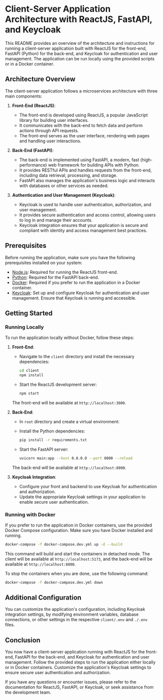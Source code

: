 # Client-Server Application Architecture with ReactJS, FastAPI, and Keycloak

This README provides an overview of the architecture and instructions for running a client-server application built with ReactJS for the front-end, FastAPI (Python) for the back-end, and Keycloak for authentication and user management. The application can be run locally using the provided scripts or in a Docker container.

## Architecture Overview

The client-server application follows a microservices architecture with three main components:

1. **Front-End (ReactJS)**:
   - The front-end is developed using ReactJS, a popular JavaScript library for building user interfaces.
   - It communicates with the back-end to fetch data and perform actions through API requests.
   - The front-end serves as the user interface, rendering web pages and handling user interactions.

2. **Back-End (FastAPI)**:
   - The back-end is implemented using FastAPI, a modern, fast (high-performance) web framework for building APIs with Python.
   - It provides RESTful APIs and handles requests from the front-end, including data retrieval, processing, and storage.
   - FastAPI also manages the application's business logic and interacts with databases or other services as needed.

3. **Authentication and User Management (Keycloak)**:
   - Keycloak is used to handle user authentication, authorization, and user management.
   - It provides secure authentication and access control, allowing users to log in and manage their accounts.
   - Keycloak integration ensures that your application is secure and compliant with identity and access management best practices.

## Prerequisites

Before running the application, make sure you have the following prerequisites installed on your system:

- [Node.js](https://nodejs.org/): Required for running the ReactJS front-end.
- [Python](https://www.python.org/): Required for the FastAPI back-end.
- [Docker](https://www.docker.com/): Required if you prefer to run the application in a Docker container.
- [Keycloak](https://www.keycloak.org/): Set up and configure Keycloak for authentication and user management. Ensure that Keycloak is running and accessible.

## Getting Started

### Running Locally

To run the application locally without Docker, follow these steps:

1. **Front-End**:
   - Navigate to the `client` directory and install the necessary dependencies:

     ```bash
     cd client
     npm install
     ```

   - Start the ReactJS development server:

     ```bash
     npm start
     ```

   The front-end will be available at `http://localhost:3000`.

2. **Back-End**:
   - In `root` directory and create a virtual environment:

   - Install the Python dependencies:

     ```bash
     pip install -r requirements.txt
     ```

   - Start the FastAPI server:

     ```bash
     uvicorn main:app --host 0.0.0.0 --port 8000 --reload
     ```

   The back-end will be available at `http://localhost:8000`.

3. **Keycloak Integration**:
   - Configure your front and backend to use Keycloak for authentication and authorization.
   - Update the appropriate Keycloak settings in your application to enable secure user authentication.

### Running with Docker

If you prefer to run the application in Docker containers, use the provided Docker Compose configuration. Make sure you have Docker installed and running.

```bash
docker-compose -f docker-compose.dev.yml up -d --build
```

This command will build and start the containers in detached mode. The client will be available at `http://localhost:5173`, and the back-end will be available at `http://localhost:8000`.

To stop the containers when you are done, use the following command:

```bash
docker-compose -f docker-compose.dev.yml down
```

## Additional Configuration

You can customize the application's configuration, including Keycloak integration settings, by modifying environment variables, database connections, or other settings in the respective `client/.env` and `./.env` files.

## Conclusion

You now have a client-server application running with ReactJS for the front-end, FastAPI for the back-end, and Keycloak for authentication and user management. Follow the provided steps to run the application either locally or in Docker containers. Customize the application's Keycloak settings to ensure secure user authentication and authorization.

If you have any questions or encounter issues, please refer to the documentation for ReactJS, FastAPI, or Keycloak, or seek assistance from the development team.
